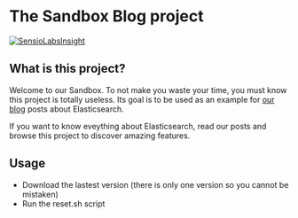 The Sandbox Blog project
========================

[![SensioLabsInsight](https://insight.sensiolabs.com/projects/87220151-d076-41b6-9b4f-777eefc8c0f0/small.png)](https://insight.sensiolabs.com/projects/87220151-d076-41b6-9b4f-777eefc8c0f0)

What is this project?
---------------------

Welcome to our Sandbox. To not make you waste your time, you must
know this project is totally useless.
Its goal is to be used as an example for [our blog][1] posts about
Elasticsearch.

If you want to know eveything about Elasticsearch, read our posts
and browse this project to discover amazing features.


Usage
-----

* Download the lastest version (there is only one version so you cannot be mistaken)
* Run the reset.sh script

[1]:  http://obtao.com/blog
